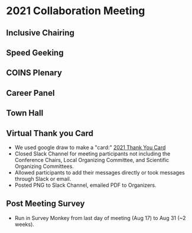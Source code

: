 # 2021 Collaboration Meeting 

## Inclusive Chairing

## Speed Geeking

## COINS Plenary

## Career Panel

## Town Hall

## Virtual Thank you Card
- We used google draw to make a "card:" [2021 Thank You Card](https://docs.google.com/drawings/d/1XVGymmN3h6owCBhRPiliL_b9DonlFGyzJYCTAOdIPvI/edit?usp=sharing)
- Closed Slack Channel for meeting participants not including the Conference Chairs, Local Organizing Committee, and Scientific Organizing Committees.
- Allowed participants to add their messages directly or took messages through Slack or email. 
- Posted PNG to Slack Channel, emailed PDF to Organizers. 

## Post Meeting Survey 
- Run in Survey Monkey from last day of meeting (Aug 17) to Aug 31 (~2 weeks). 
